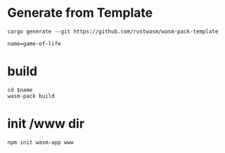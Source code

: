 # Generate from Template
```
cargo generate --git https://github.com/rustwasm/wasm-pack-template

name=game-of-life
```

# build
```
cd $name
wasm-pack build
```

# init /www dir
```
npm init wasm-app www
```
